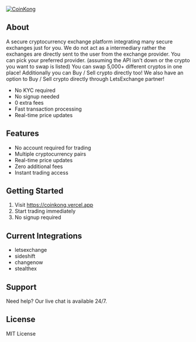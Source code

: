 [![CoinKong](https://img.shields.io/badge/Coin-Kong-purple?style=flat-square)](https://coinkong.vercel.app)

## About
A secure cryptocurrency exchange platform integrating many secure exchanges just for you. We do not act as a intermediary rather the exchanges are directly sent to the user from the exchange provider. You can pick your preferred provider. (assuming the API isn't down or the crypto you want to swap is listed) You can swap 5,000+ different cryptos in one place! Additionally you can Buy / Sell crypto directly too! We also have an option to Buy / Sell crypto directly through LetsExchange partner!

*   No KYC required
*   No signup needed
*   0 extra fees
*   Fast transaction processing
*   Real-time price updates

## Features

*   No account required for trading
*   Multiple cryptocurrency pairs
*   Real-time price updates
*   Zero additional fees
*   Instant trading access

## Getting Started

1.  Visit https://coinkong.vercel.app
2.  Start trading immediately
3.  No signup required

## Current Integrations
*   letsexchange
*   sideshift
*   changenow
*   stealthex

## Support

Need help? Our live chat is available 24/7.

## License

MIT License
